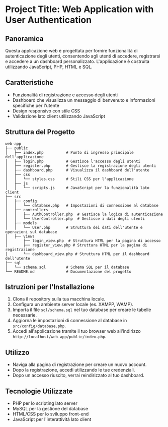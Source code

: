 # Project Title: Web Application with User Authentication
## Panoramica
Questa applicazione web è progettata per fornire funzionalità di autenticazione degli utenti, consentendo agli utenti di accedere, registrarsi e accedere a un dashboard personalizzato. L'applicazione è costruita utilizzando JavaScript, PHP, HTML e SQL.

## Caratteristiche
- Funzionalità di registrazione e accesso degli utenti
- Dashboard che visualizza un messaggio di benvenuto e informazioni specifiche per l'utente
- Design responsivo con stile CSS
- Validazione lato client utilizzando JavaScript

## Struttura del Progetto
```
web-app
├── public
│   ├── index.php          # Punto di ingresso principale dell'applicazione
│   ├── login.php          # Gestisce l'accesso degli utenti
│   ├── register.php       # Gestisce la registrazione degli utenti
│   ├── dashboard.php      # Visualizza il dashboard dell'utente
│   ├── css
│   │   └── styles.css     # Stili CSS per l'applicazione
│   ├── js
│   │   └── scripts.js     # JavaScript per la funzionalità lato client
├── src
│   ├── config
│   │   └── database.php   # Impostazioni di connessione al database
│   ├── controllers
│   │   ├── AuthController.php  # Gestisce la logica di autenticazione
│   │   └── UserController.php  # Gestisce i dati degli utenti
│   ├── models
│   │   └── User.php       # Struttura dei dati dell'utente e operazioni sul database
│   ├── views
│       ├── login_view.php  # Struttura HTML per la pagina di accesso
│       ├── register_view.php # Struttura HTML per la pagina di registrazione
│       └── dashboard_view.php # Struttura HTML per il dashboard dell'utente
├── sql
│   └── schema.sql         # Schema SQL per il database
└── README.md              # Documentazione del progetto
```

## Istruzioni per l'Installazione
1. Clona il repository sulla tua macchina locale.
2. Configura un ambiente server locale (es. XAMPP, WAMP).
3. Importa il file `sql/schema.sql` nel tuo database per creare le tabelle necessarie.
4. Aggiorna le impostazioni di connessione al database in `src/config/database.php`.
5. Accedi all'applicazione tramite il tuo browser web all'indirizzo `http://localhost/web-app/public/index.php`.

## Utilizzo
- Naviga alla pagina di registrazione per creare un nuovo account.
- Dopo la registrazione, accedi utilizzando le tue credenziali.
- Dopo un accesso riuscito, verrai reindirizzato al tuo dashboard.

## Tecnologie Utilizzate
- PHP per lo scripting lato server
- MySQL per la gestione del database
- HTML/CSS per lo sviluppo front-end
- JavaScript per l'interattività lato client

